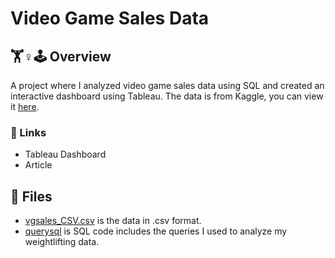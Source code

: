 # Video Game Sales Data
## 🏋️♀🕹 Overview
A project where I analyzed video game sales data using SQL and created an interactive dashboard using Tableau. The data is from Kaggle, you can view it [here](https://www.kaggle.com/datasets/gregorut/videogamesales?resource=download).

### 🔗 Links
* Tableau Dashboard
* Article

## 📁 Files
* [vgsales_CSV.csv](https://github.com/kellyjadams/video-game-sales/blob/main/vgsales_CSV.csv) is the data in .csv format. 
* [querysql](https://github.com/kellyjadams/weightlifting-data/blob/main/schema.sql) is SQL code includes the queries I used to analyze my weightlifting data.
